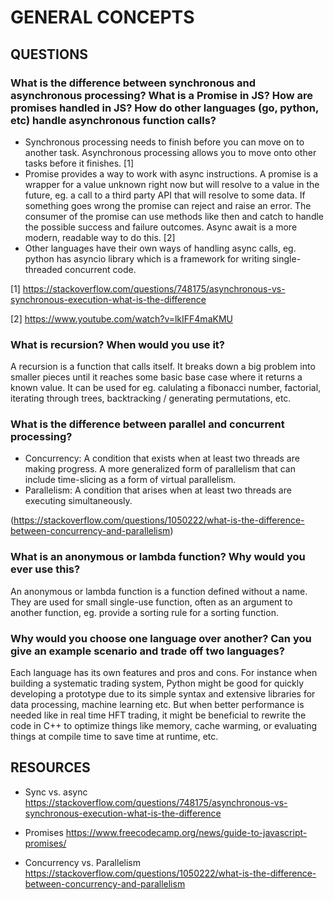 # GENERAL CONCEPTS

## QUESTIONS

### What is the difference between synchronous and asynchronous processing? What is a Promise in JS? How are promises handled in JS? How do other languages (go, python, etc) handle asynchronous function calls?
- Synchronous processing needs to finish before you can move on to another task. Asynchronous processing allows you to move onto other tasks before it finishes. [1]
- Promise provides a way to work with async instructions. A promise is a wrapper for a value unknown right now but will resolve to a value in the future, eg. a call to a third party API that will resolve to some data. If something goes wrong the promise can reject and raise an error. The consumer of the promise can use methods like then and catch to handle the possible success and failure outcomes. Async await is a more modern, readable way to do this. [2]
- Other languages have their own ways of handling async calls, eg. python has asyncio library which is a framework for writing single-threaded concurrent code. 

[1] https://stackoverflow.com/questions/748175/asynchronous-vs-synchronous-execution-what-is-the-difference

[2] https://www.youtube.com/watch?v=lkIFF4maKMU

### What is recursion? When would you use it?

A recursion is a function that calls itself. It breaks down a big problem into smaller pieces until it reaches some basic base case where it returns a known value. It can be used for eg. calulating a fibonacci number, factorial, iterating through trees, backtracking / generating permutations, etc.

### What is the difference between parallel and concurrent processing?

- Concurrency: A condition that exists when at least two threads are making progress. A more generalized form of parallelism that can include time-slicing as a form of virtual parallelism.
- Parallelism: A condition that arises when at least two threads are executing simultaneously.

(https://stackoverflow.com/questions/1050222/what-is-the-difference-between-concurrency-and-parallelism)

### What is an anonymous or lambda function? Why would you ever use this?

An anonymous or lambda function is a function defined without a name. They are used for small single-use function, often as an argument to another function, eg. provide a sorting rule for a sorting function.

### Why would you choose one language over another? Can you give an example scenario and trade off two languages?

Each language has its own features and pros and cons. For instance when building a systematic trading system, Python might be good for quickly developing a prototype due to its simple syntax and extensive libraries for data processing, machine learning etc. But when better performance is needed like in real time HFT trading, it might be beneficial to rewrite the code in C++ to optimize things like memory, cache warming, or evaluating things at compile time to save time at runtime, etc. 

## RESOURCES

- Sync vs. async
  https://stackoverflow.com/questions/748175/asynchronous-vs-synchronous-execution-what-is-the-difference

- Promises
  https://www.freecodecamp.org/news/guide-to-javascript-promises/

- Concurrency vs. Parallelism
  https://stackoverflow.com/questions/1050222/what-is-the-difference-between-concurrency-and-parallelism
